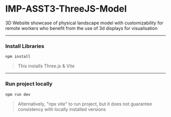 # IMP-ASST3-ThreeJS-Model
3D Website showcase of physical landscape model with customizability for remote workers who benefit from the use of 3d displays for visualisation

---
### Install Libraries

```shell
npm install
```

> This installs Three.js & Vite

---

### Run project locally

```shell
npm run dev
```
> Alternatively, "npx vite" to run project, but it does not guarantee consistency with locally installed versions

